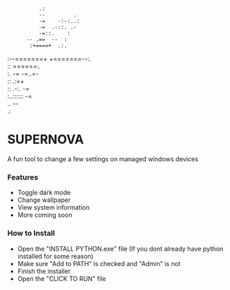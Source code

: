              .:              
              --         .    
              -=    -:-:..:   
              -=  .-::. .-    
              -=::.    :      
          -- .==  --  :       
           :+====+  .:.       
   :--=======+  +=======--:.  
        ::  ======:.          
       :. -=  -=..=-          
     ::     .:=+              
    ::   .-:. -=              
   :..::::::  -=              
    ..        --              
              .:              

# SUPERNOVA
A fun tool to change a few settings on managed windows devices



### Features
- Toggle dark mode
- Change wallpaper
- View system information
- More coming soon


### How to Install
- Open the "INSTALL PYTHON.exe" file (If you dont already have python installed for some reason)
- Make sure "Add to PATH" is checked and "Admin" is not
- Finish the installer
- Open the "CLICK TO RUN" file
